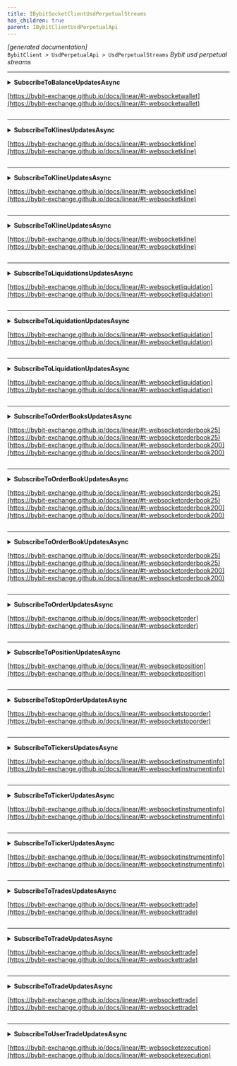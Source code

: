 ```yaml
---
title: IBybitSocketClientUsdPerpetualStreams
has_children: true
parent: IBybitClientUsdPerpetualApi
---
```

*[generated documentation]*  
`BybitClient > UsdPerpetualApi > UsdPerpetualStreams`
*Bybit usd perpetual streams*
  

***

<details>
<summary>
<b>SubscribeToBalanceUpdatesAsync</b>  

[https://bybit-exchange.github.io/docs/linear/#t-websocketwallet](https://bybit-exchange.github.io/docs/linear/#t-websocketwallet)  
</summary>
<p>

```C#  
Task<CallResult<UpdateSubscription>> SubscribeToBalanceUpdatesAsync(Action<DataEvent<IEnumerable<BybitBalanceUpdate>>> handler, [Optional] CancellationToken ct);  
```  

|Parameter|Description|
|---|---|
|`handler`|The event handler for the received data|
|`ct`|Cancellation token for closing this subscription|

*Subscribe to user balance updates*  

</p>
</details>

***

<details>
<summary>
<b>SubscribeToKlinesUpdatesAsync</b>  

[https://bybit-exchange.github.io/docs/linear/#t-websocketkline](https://bybit-exchange.github.io/docs/linear/#t-websocketkline)  
</summary>
<p>

```C#  
Task<CallResult<UpdateSubscription>> SubscribeToKlinesUpdatesAsync(KlineInterval interval, Action<DataEvent<IEnumerable<BybitKlineUpdate>>> handler, [Optional] CancellationToken ct);  
```  

|Parameter|Description|
|---|---|
|`interval`|The interval of the klines|
|`handler`|The event handler for the received data|
|`ct`|Cancellation token for closing this subscription|

*Subscribe to kline (candlestick) updates*  

</p>
</details>

***

<details>
<summary>
<b>SubscribeToKlineUpdatesAsync</b>  

[https://bybit-exchange.github.io/docs/linear/#t-websocketkline](https://bybit-exchange.github.io/docs/linear/#t-websocketkline)  
</summary>
<p>

```C#  
Task<CallResult<UpdateSubscription>> SubscribeToKlineUpdatesAsync(string symbol, KlineInterval interval, Action<DataEvent<IEnumerable<BybitKlineUpdate>>> handler, [Optional] CancellationToken ct);  
```  

|Parameter|Description|
|---|---|
|`symbol`|The symbol to receive updates for|
|`interval`|The interval of the klines|
|`handler`|The event handler for the received data|
|`ct`|Cancellation token for closing this subscription|

*Subscribe to kline (candlestick) updates*  

</p>
</details>

***

<details>
<summary>
<b>SubscribeToKlineUpdatesAsync</b>  

[https://bybit-exchange.github.io/docs/linear/#t-websocketkline](https://bybit-exchange.github.io/docs/linear/#t-websocketkline)  
</summary>
<p>

```C#  
Task<CallResult<UpdateSubscription>> SubscribeToKlineUpdatesAsync(IEnumerable<string> symbols, KlineInterval interval, Action<DataEvent<IEnumerable<BybitKlineUpdate>>> handler, [Optional] CancellationToken ct);  
```  

|Parameter|Description|
|---|---|
|`symbols`|The symbols to receive updates for|
|`interval`|The interval of the klines|
|`handler`|The event handler for the received data|
|`ct`|Cancellation token for closing this subscription|

*Subscribe to kline (candlestick) updates*  

</p>
</details>

***

<details>
<summary>
<b>SubscribeToLiquidationsUpdatesAsync</b>  

[https://bybit-exchange.github.io/docs/linear/#t-websocketliquidation](https://bybit-exchange.github.io/docs/linear/#t-websocketliquidation)  
</summary>
<p>

```C#  
Task<CallResult<UpdateSubscription>> SubscribeToLiquidationsUpdatesAsync(Action<DataEvent<BybitLiquidationUpdate>> handler, [Optional] CancellationToken ct);  
```  

|Parameter|Description|
|---|---|
|`handler`|The event handler for the received data|
|`ct`|Cancellation token for closing this subscription|

*Subscribe to liquidation order updates*  

</p>
</details>

***

<details>
<summary>
<b>SubscribeToLiquidationUpdatesAsync</b>  

[https://bybit-exchange.github.io/docs/linear/#t-websocketliquidation](https://bybit-exchange.github.io/docs/linear/#t-websocketliquidation)  
</summary>
<p>

```C#  
Task<CallResult<UpdateSubscription>> SubscribeToLiquidationUpdatesAsync(string symbol, Action<DataEvent<BybitLiquidationUpdate>> handler, [Optional] CancellationToken ct);  
```  

|Parameter|Description|
|---|---|
|`symbol`|The symbol to receive updates for|
|`handler`|The event handler for the received data|
|`ct`|Cancellation token for closing this subscription|

*Subscribe to liquidation order updates*  

</p>
</details>

***

<details>
<summary>
<b>SubscribeToLiquidationUpdatesAsync</b>  

[https://bybit-exchange.github.io/docs/linear/#t-websocketliquidation](https://bybit-exchange.github.io/docs/linear/#t-websocketliquidation)  
</summary>
<p>

```C#  
Task<CallResult<UpdateSubscription>> SubscribeToLiquidationUpdatesAsync(IEnumerable<string> symbols, Action<DataEvent<BybitLiquidationUpdate>> handler, [Optional] CancellationToken ct);  
```  

|Parameter|Description|
|---|---|
|`symbols`|The symbols to receive updates for|
|`handler`|The event handler for the received data|
|`ct`|Cancellation token for closing this subscription|

*Subscribe to liquidation order updates*  

</p>
</details>

***

<details>
<summary>
<b>SubscribeToOrderBooksUpdatesAsync</b>  

[https://bybit-exchange.github.io/docs/linear/#t-websocketorderbook25](https://bybit-exchange.github.io/docs/linear/#t-websocketorderbook25)  
[https://bybit-exchange.github.io/docs/linear/#t-websocketorderbook200](https://bybit-exchange.github.io/docs/linear/#t-websocketorderbook200)  
</summary>
<p>

```C#  
Task<CallResult<UpdateSubscription>> SubscribeToOrderBooksUpdatesAsync(int limit, Action<DataEvent<IEnumerable<BybitOrderBookEntry>>> snapshotHandler, Action<DataEvent<BybitDeltaUpdate<BybitOrderBookEntry>>> updateHandler, [Optional] CancellationToken ct);  
```  

|Parameter|Description|
|---|---|
|`limit`|The amount of rows to receive updates for. Either 25 or 200.|
|`snapshotHandler`|The event handler for the initial snapshot data|
|`updateHandler`|The event handler for the update messages|
|`ct`|Cancellation token for closing this subscription|

*Subscribe to orderbook updates*  

</p>
</details>

***

<details>
<summary>
<b>SubscribeToOrderBookUpdatesAsync</b>  

[https://bybit-exchange.github.io/docs/linear/#t-websocketorderbook25](https://bybit-exchange.github.io/docs/linear/#t-websocketorderbook25)  
[https://bybit-exchange.github.io/docs/linear/#t-websocketorderbook200](https://bybit-exchange.github.io/docs/linear/#t-websocketorderbook200)  
</summary>
<p>

```C#  
Task<CallResult<UpdateSubscription>> SubscribeToOrderBookUpdatesAsync(string symbol, int limit, Action<DataEvent<IEnumerable<BybitOrderBookEntry>>> snapshotHandler, Action<DataEvent<BybitDeltaUpdate<BybitOrderBookEntry>>> updateHandler, [Optional] CancellationToken ct);  
```  

|Parameter|Description|
|---|---|
|`symbol`|The symbol to receive updates for|
|`limit`|The amount of rows to receive updates for. Either 25 or 200.|
|`snapshotHandler`|The event handler for the initial snapshot data|
|`updateHandler`|The event handler for the update messages|
|`ct`|Cancellation token for closing this subscription|

*Subscribe to orderbook updates*  

</p>
</details>

***

<details>
<summary>
<b>SubscribeToOrderBookUpdatesAsync</b>  

[https://bybit-exchange.github.io/docs/linear/#t-websocketorderbook25](https://bybit-exchange.github.io/docs/linear/#t-websocketorderbook25)  
[https://bybit-exchange.github.io/docs/linear/#t-websocketorderbook200](https://bybit-exchange.github.io/docs/linear/#t-websocketorderbook200)  
</summary>
<p>

```C#  
Task<CallResult<UpdateSubscription>> SubscribeToOrderBookUpdatesAsync(IEnumerable<string> symbols, int limit, Action<DataEvent<IEnumerable<BybitOrderBookEntry>>> snapshotHandler, Action<DataEvent<BybitDeltaUpdate<BybitOrderBookEntry>>> updateHandler, [Optional] CancellationToken ct);  
```  

|Parameter|Description|
|---|---|
|`symbols`|The symbols to receive updates for|
|`limit`|The amount of rows to receive updates for. Either 25 or 200.|
|`snapshotHandler`|The event handler for the initial snapshot data|
|`updateHandler`|The event handler for the update messages|
|`ct`|Cancellation token for closing this subscription|

*Subscribe to orderbook updates*  

</p>
</details>

***

<details>
<summary>
<b>SubscribeToOrderUpdatesAsync</b>  

[https://bybit-exchange.github.io/docs/linear/#t-websocketorder](https://bybit-exchange.github.io/docs/linear/#t-websocketorder)  
</summary>
<p>

```C#  
Task<CallResult<UpdateSubscription>> SubscribeToOrderUpdatesAsync(Action<DataEvent<IEnumerable<BybitOrderUpdate>>> handler, [Optional] CancellationToken ct);  
```  

|Parameter|Description|
|---|---|
|`handler`|The event handler for the received data|
|`ct`|Cancellation token for closing this subscription|

*Subscribe to user order updates*  

</p>
</details>

***

<details>
<summary>
<b>SubscribeToPositionUpdatesAsync</b>  

[https://bybit-exchange.github.io/docs/linear/#t-websocketposition](https://bybit-exchange.github.io/docs/linear/#t-websocketposition)  
</summary>
<p>

```C#  
Task<CallResult<UpdateSubscription>> SubscribeToPositionUpdatesAsync(Action<DataEvent<IEnumerable<BybitPositionUpdate>>> handler, [Optional] CancellationToken ct);  
```  

|Parameter|Description|
|---|---|
|`handler`|The event handler for the received data|
|`ct`|Cancellation token for closing this subscription|

*Subscribe to user position updates*  

</p>
</details>

***

<details>
<summary>
<b>SubscribeToStopOrderUpdatesAsync</b>  

[https://bybit-exchange.github.io/docs/linear/#t-websocketstoporder](https://bybit-exchange.github.io/docs/linear/#t-websocketstoporder)  
</summary>
<p>

```C#  
Task<CallResult<UpdateSubscription>> SubscribeToStopOrderUpdatesAsync(Action<DataEvent<IEnumerable<BybitStopOrderUpdate>>> handler, [Optional] CancellationToken ct);  
```  

|Parameter|Description|
|---|---|
|`handler`|The event handler for the received data|
|`ct`|Cancellation token for closing this subscription|

*Subscribe to user stop order updates*  

</p>
</details>

***

<details>
<summary>
<b>SubscribeToTickersUpdatesAsync</b>  

[https://bybit-exchange.github.io/docs/linear/#t-websocketinstrumentinfo](https://bybit-exchange.github.io/docs/linear/#t-websocketinstrumentinfo)  
</summary>
<p>

```C#  
Task<CallResult<UpdateSubscription>> SubscribeToTickersUpdatesAsync(Action<DataEvent<BybitTickerUpdate>> handler, [Optional] CancellationToken ct);  
```  

|Parameter|Description|
|---|---|
|`handler`|The event handler for the received data|
|`ct`|Cancellation token for closing this subscription|

*Subscribe to ticker updates*  

</p>
</details>

***

<details>
<summary>
<b>SubscribeToTickerUpdatesAsync</b>  

[https://bybit-exchange.github.io/docs/linear/#t-websocketinstrumentinfo](https://bybit-exchange.github.io/docs/linear/#t-websocketinstrumentinfo)  
</summary>
<p>

```C#  
Task<CallResult<UpdateSubscription>> SubscribeToTickerUpdatesAsync(string symbol, Action<DataEvent<BybitTickerUpdate>> handler, [Optional] CancellationToken ct);  
```  

|Parameter|Description|
|---|---|
|`symbol`|The symbol to receive updates for|
|`handler`|The event handler for the received data|
|`ct`|Cancellation token for closing this subscription|

*Subscribe to ticker updates*  

</p>
</details>

***

<details>
<summary>
<b>SubscribeToTickerUpdatesAsync</b>  

[https://bybit-exchange.github.io/docs/linear/#t-websocketinstrumentinfo](https://bybit-exchange.github.io/docs/linear/#t-websocketinstrumentinfo)  
</summary>
<p>

```C#  
Task<CallResult<UpdateSubscription>> SubscribeToTickerUpdatesAsync(IEnumerable<string> symbols, Action<DataEvent<BybitTickerUpdate>> handler, [Optional] CancellationToken ct);  
```  

|Parameter|Description|
|---|---|
|`symbols`|The symbols to receive updates for|
|`handler`|The event handler for the received data|
|`ct`|Cancellation token for closing this subscription|

*Subscribe to ticker updates*  

</p>
</details>

***

<details>
<summary>
<b>SubscribeToTradesUpdatesAsync</b>  

[https://bybit-exchange.github.io/docs/linear/#t-websockettrade](https://bybit-exchange.github.io/docs/linear/#t-websockettrade)  
</summary>
<p>

```C#  
Task<CallResult<UpdateSubscription>> SubscribeToTradesUpdatesAsync(Action<DataEvent<IEnumerable<BybitTradeUpdate>>> handler, [Optional] CancellationToken ct);  
```  

|Parameter|Description|
|---|---|
|`handler`|The event handler for the received data|
|`ct`|Cancellation token for closing this subscription|

*Subscribe to public trade updates*  

</p>
</details>

***

<details>
<summary>
<b>SubscribeToTradeUpdatesAsync</b>  

[https://bybit-exchange.github.io/docs/linear/#t-websockettrade](https://bybit-exchange.github.io/docs/linear/#t-websockettrade)  
</summary>
<p>

```C#  
Task<CallResult<UpdateSubscription>> SubscribeToTradeUpdatesAsync(string symbol, Action<DataEvent<IEnumerable<BybitTradeUpdate>>> handler, [Optional] CancellationToken ct);  
```  

|Parameter|Description|
|---|---|
|`symbol`|The symbol to receive updates for|
|`handler`|The event handler for the received data|
|`ct`|Cancellation token for closing this subscription|

*Subscribe to public trade updates*  

</p>
</details>

***

<details>
<summary>
<b>SubscribeToTradeUpdatesAsync</b>  

[https://bybit-exchange.github.io/docs/linear/#t-websockettrade](https://bybit-exchange.github.io/docs/linear/#t-websockettrade)  
</summary>
<p>

```C#  
Task<CallResult<UpdateSubscription>> SubscribeToTradeUpdatesAsync(IEnumerable<string> symbols, Action<DataEvent<IEnumerable<BybitTradeUpdate>>> handler, [Optional] CancellationToken ct);  
```  

|Parameter|Description|
|---|---|
|`symbols`|The symbols to receive updates for|
|`handler`|The event handler for the received data|
|`ct`|Cancellation token for closing this subscription|

*Subscribe to public trade updates*  

</p>
</details>

***

<details>
<summary>
<b>SubscribeToUserTradeUpdatesAsync</b>  

[https://bybit-exchange.github.io/docs/linear/#t-websocketexecution](https://bybit-exchange.github.io/docs/linear/#t-websocketexecution)  
</summary>
<p>

```C#  
Task<CallResult<UpdateSubscription>> SubscribeToUserTradeUpdatesAsync(Action<DataEvent<IEnumerable<BybitUserTradeUpdate>>> handler, [Optional] CancellationToken ct);  
```  

|Parameter|Description|
|---|---|
|`handler`|The event handler for the received data|
|`ct`|Cancellation token for closing this subscription|

*Subscribe to user trade updates*  

</p>
</details>
